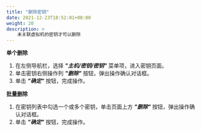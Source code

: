 ```yaml
---
title: "删除密钥"
date: 2021-12-23T18:52:01+08:00
weight: 20
description: >
    未关联虚拟机的密钥才可以删除
---
```


**单个删除**

1. 在左侧导航栏，选择 **_"主机/密钥/密钥"_** 菜单项，进入密钥页面。
2. 单击密钥右侧操作列 **_"删除"_** 按钮，弹出操作确认对话框。
2. 单击 **_"确定"_** 按钮，完成操作。

**批量删除**

1. 在密钥列表中勾选一个或多个密钥，单击页面上方 **_"删除"_** 按钮，弹出操作确认对话框。
2. 单击 **_"确定"_** 按钮，完成操作。